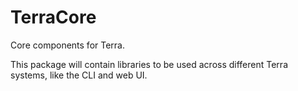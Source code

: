 # TerraCore
Core components for Terra.

This package will contain libraries to be used across different Terra systems, like the CLI and web UI.
